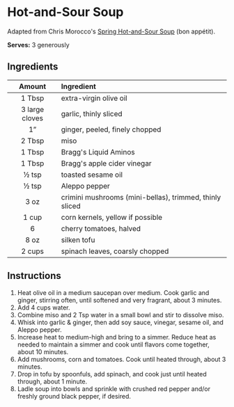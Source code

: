 # Hot-and-Sour Soup

Adapted from Chris Morocco's [Spring Hot-and-Sour Soup](https://www.bonappetit.com/recipe/spring-hot-and-sour-soup) (bon appétit).

**Serves:** 3 generously

## Ingredients

| Amount | Ingredient
| :----: | :---------
| 1 Tbsp | extra-virgin olive oil
| 3 large cloves | garlic, thinly sliced
| 1”     | ginger, peeled, finely chopped
| 2 Tbsp | miso
| 1 Tbsp | Bragg's Liquid Aminos
| 1 Tbsp | Bragg's apple cider vinegar
| ½ tsp  | toasted sesame oil
| ½ tsp  | Aleppo pepper
| 3 oz   | crimini mushrooms (mini-bellas), trimmed, thinly sliced
| 1 cup  | corn kernels, yellow if possible
| 6      | cherry tomatoes, halved
| 8 oz   | silken tofu
| 2 cups | spinach leaves, coarsly chopped

## Instructions

1. Heat olive oil in a medium saucepan over medium. Cook garlic and ginger, stirring often, until softened and very fragrant, about 3 minutes.
1. Add 4 cups water.
1. Combine miso and 2 Tsp water in a small bowl and stir to dissolve miso.
1. Whisk into garlic & ginger, then add soy sauce, vinegar, sesame oil, and Aleppo pepper.
1. Increase heat to medium-high and bring to a simmer. Reduce heat as needed to maintain a simmer and cook until flavors come together, about 10 minutes.
1. Add mushrooms, corn and tomatoes. Cook until heated through, about 3 minutes.
1. Drop in tofu by spoonfuls, add spinach, and cook just until heated through, about 1 minute.
1. Ladle soup into bowls and sprinkle with crushed red pepper and/or freshly ground black pepper, if desired.

